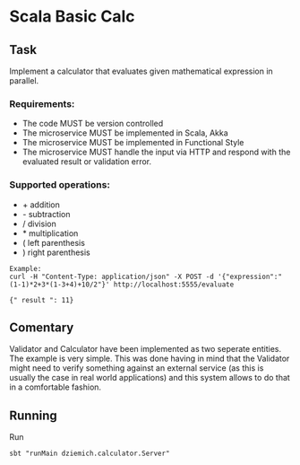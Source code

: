 # Scala Basic Calc


## Task
Implement a calculator that evaluates given mathematical
expression in parallel.
### Requirements:
 - The code MUST be version controlled
 - The microservice MUST be implemented in Scala, Akka
 - The microservice MUST be implemented in Functional Style
 - The microservice MUST handle the input via HTTP and
respond with the evaluated result or validation error.

### Supported operations:
- \+ addition
- \- subtraction
- \/ division
- \* multiplication
- \( left parenthesis
- \) right parenthesis

```
Example:
curl -H "Content-Type: application/json" -X POST -d '{"expression":"(1-1)*2+3*(1-3+4)+10/2"}' http://localhost:5555/evaluate

{" result ": 11}
```

## Comentary
Validator and Calculator have been implemented as two seperate entities. The example is very simple.
This was done having in mind that the Validator might need to verify something against an external service (as this is usually the case in real world applications) and this system allows to do that in a comfortable fashion.

## Running
Run
```
sbt "runMain dziemich.calculator.Server"
```